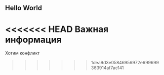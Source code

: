 ## Hello World

<<<<<<< HEAD
Важная информация
=======
Хотим конфликт
>>>>>>> 1dea9d3e05846956972e699699363914af7ae141

